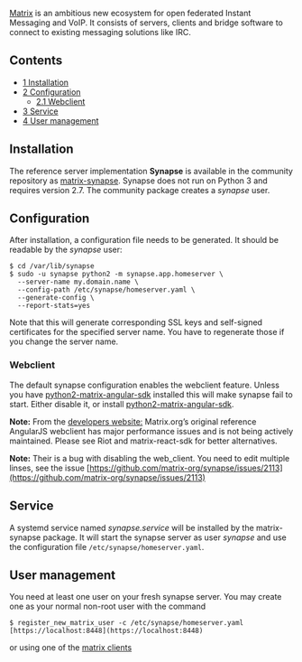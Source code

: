 [Matrix](https://matrix.org/) is an ambitious new ecosystem for open federated Instant Messaging and VoIP. It consists of servers, clients and bridge software to connect to existing messaging solutions like IRC.

## Contents

*   [1 Installation](#Installation)
*   [2 Configuration](#Configuration)
    *   [2.1 Webclient](#Webclient)
*   [3 Service](#Service)
*   [4 User management](#User_management)

## Installation

The reference server implementation **Synapse** is available in the community repository as [matrix-synapse](https://www.archlinux.org/packages/?name=matrix-synapse). Synapse does not run on Python 3 and requires version 2.7\. The community package creates a *synapse* user.

## Configuration

After installation, a configuration file needs to be generated. It should be readable by the *synapse* user:

```
$ cd /var/lib/synapse
$ sudo -u synapse python2 -m synapse.app.homeserver \
  --server-name my.domain.name \
  --config-path /etc/synapse/homeserver.yaml \
  --generate-config \
  --report-stats=yes

```

Note that this will generate corresponding SSL keys and self-signed certificates for the specified server name. You have to regenerate those if you change the server name.

### Webclient

The default synapse configuration enables the webclient feature. Unless you have [python2-matrix-angular-sdk](https://www.archlinux.org/packages/?name=python2-matrix-angular-sdk) installed this will make synapse fail to start. Either disable it, or install [python2-matrix-angular-sdk](https://www.archlinux.org/packages/?name=python2-matrix-angular-sdk).

**Note:** From the [developers website:](https://matrix.org/docs/projects/client/matrix-console.html) Matrix.org’s original reference AngularJS webclient has major performance issues and is not being actively maintained. Please see Riot and matrix-react-sdk for better alternatives.

**Note:** Their is a bug with disabling the web_client. You need to edit multiple linses, see the issue [https://github.com/matrix-org/synapse/issues/2113](https://github.com/matrix-org/synapse/issues/2113)

## Service

A systemd service named *synapse.service* will be installed by the matrix-synapse package. It will start the synapse server as user *synapse* and use the configuration file `/etc/synapse/homeserver.yaml`.

## User management

You need at least one user on your fresh synapse server. You may create one as your normal non-root user with the command

 `$ register_new_matrix_user -c /etc/synapse/homeserver.yaml [https://localhost:8448](https://localhost:8448)` 

or using one of the [matrix clients](https://matrix.org/docs/projects/try-matrix-now.html)